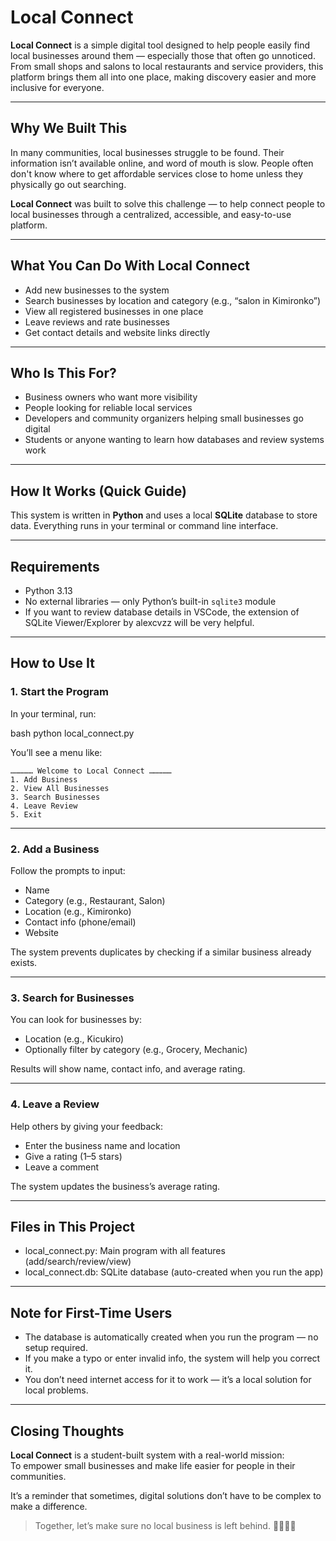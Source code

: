 # Local Connect

**Local Connect** is a simple digital tool designed to help people easily find local businesses around them — especially those that often go unnoticed. From small shops and salons to local restaurants and service providers, this platform brings them all into one place, making discovery easier and more inclusive for everyone.

---

##  Why We Built This

In many communities, local businesses struggle to be found. Their information isn’t available online, and word of mouth is slow. People often don't know where to get affordable services close to home unless they physically go out searching.

**Local Connect** was built to solve this challenge — to help connect people to local businesses through a centralized, accessible, and easy-to-use platform.

---

##  What You Can Do With Local Connect

-  Add new businesses to the system  
-  Search businesses by location and category (e.g., “salon in Kimironko”)  
-  View all registered businesses in one place  
-  Leave reviews and rate businesses  
-  Get contact details and website links directly  

---

## Who Is This For?

-  Business owners who want more visibility  
-  People looking for reliable local services  
-  Developers and community organizers helping small businesses go digital  
-  Students or anyone wanting to learn how databases and review systems work  

---

## How It Works (Quick Guide)

This system is written in **Python** and uses a local **SQLite** database to store data. Everything runs in your terminal or command line interface.

---

##  Requirements

- Python 3.13  
- No external libraries — only Python’s built-in `sqlite3` module
- If you want to review  database details in VSCode, the extension of SQLite Viewer/Explorer by alexcvzz will be very helpful.  

---

##  How to Use It

### 1. Start the Program

In your terminal, run:

bash python local_connect.py

You’ll see a menu like:

```
…………… Welcome to Local Connect ……………
1. Add Business  
2. View All Businesses  
3. Search Businesses  
4. Leave Review  
5. Exit
```

---

### 2. Add a Business

Follow the prompts to input:

- Name  
- Category (e.g., Restaurant, Salon)  
- Location (e.g., Kimironko)  
- Contact info (phone/email)  
- Website  

The system prevents duplicates by checking if a similar business already exists.

---

### 3. Search for Businesses

You can look for businesses by:

- Location (e.g., Kicukiro)  
- Optionally filter by category (e.g., Grocery, Mechanic)  

Results will show name, contact info, and average rating.

---

### 4. Leave a Review

Help others by giving your feedback:

- Enter the business name and location  
- Give a rating (1–5 stars)  
- Leave a comment  

The system updates the business’s average rating.

---

## Files in This Project

- local_connect.py: Main program with all features (add/search/review/view) 
- local_connect.db: SQLite database (auto-created when you run the app)     

---

## Note for First-Time Users

- The database is automatically created when you run the program — no setup required.  
- If you make a typo or enter invalid info, the system will help you correct it.  
- You don’t need internet access for it to work — it’s a local solution for local problems.

---

## Closing Thoughts

**Local Connect** is a student-built system with a real-world mission:  
To empower small businesses and make life easier for people in their communities.  

It’s a reminder that sometimes, digital solutions don’t have to be complex to make a difference.

> Together, let’s make sure no local business is left behind. 🫱🏽‍🫲🏾
